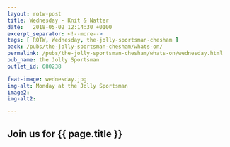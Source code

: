 ```yaml
---
layout: rotw-post
title: Wednesday - Knit & Natter
date:   2018-05-02 12:14:30 +0100
excerpt_separator: <!--more-->
tags: [ ROTW, Wednesday, the-jolly-sportsman-chesham ]
back: /pubs/the-jolly-sportsman-chesham/whats-on/
permalink: /pubs/the-jolly-sportsman-chesham/whats-on/wednesday.html
pub_name: the Jolly Sportsman
outlet_id: 680238

feat-image: wednesday.jpg
img-alt: Monday at the Jolly Sportsman
image2:
img-alt2:

---
```


<h2>Join us for {{ page.title }}</h2>



